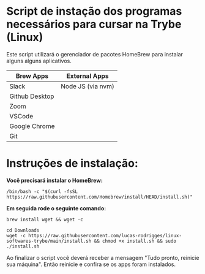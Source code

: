 # Script de instação dos programas necessários para cursar na Trybe (Linux)

Este script utilizará o gerenciador de pacotes HomeBrew para instalar alguns alguns aplicativos. 

| Brew Apps | External Apps |
| -------------|---------------|
| Slack        |  Node JS (via nvm) |
| Github Desktop | 
| Zoom         |            
| VSCode       | 
| Google Chrome |
| Git |

# Instruções de instalação:

**Você precisará instalar o HomeBrew:** 
``` 
/bin/bash -c "$(curl -fsSL https://raw.githubusercontent.com/Homebrew/install/HEAD/install.sh)"
``` 

**Em seguida rode o seguinte comando:**
```
brew install wget && wget -c 
```


```
cd Downloads
wget -c https://raw.githubusercontent.com/lucas-rodrigges/linux-softwares-trybe/main/install.sh && chmod +x install.sh && sudo ./install.sh
```
Ao finalizar o script você deverá receber a mensagem "Tudo pronto, reinicie sua máquina". Então reinicie e confira se os apps foram instalados.
